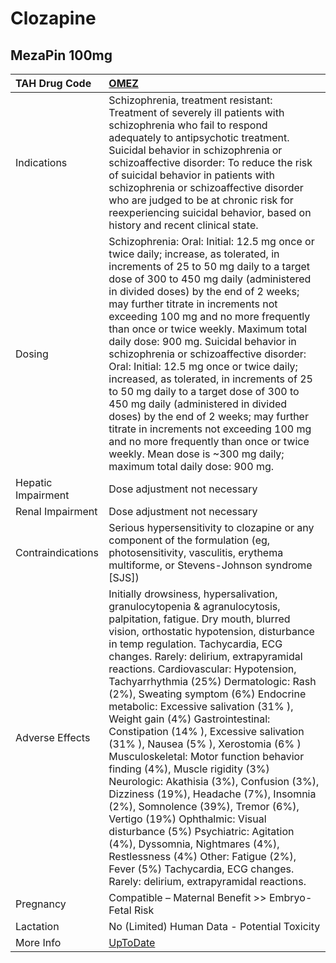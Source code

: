 # Clozapine

## MezaPin 100mg

| TAH Drug Code      | [OMEZ](https://www.tahsda.org.tw/drugs/hissearch.php?drug_code=OMEZ)                                                                                                                                                                                                                                                                                                                                                                                                                                                                                                                                                                                                                                                                                                                                                                                                                                                                                                        |
|:-------------------|:----------------------------------------------------------------------------------------------------------------------------------------------------------------------------------------------------------------------------------------------------------------------------------------------------------------------------------------------------------------------------------------------------------------------------------------------------------------------------------------------------------------------------------------------------------------------------------------------------------------------------------------------------------------------------------------------------------------------------------------------------------------------------------------------------------------------------------------------------------------------------------------------------------------------------------------------------------------------------|
| Indications        | Schizophrenia, treatment resistant: Treatment of severely ill patients with schizophrenia who fail to respond adequately to antipsychotic treatment. Suicidal behavior in schizophrenia or schizoaffective disorder: To reduce the risk of suicidal behavior in patients with schizophrenia or schizoaffective disorder who are judged to be at chronic risk for reexperiencing suicidal behavior, based on history and recent clinical state.                                                                                                                                                                                                                                                                                                                                                                                                                                                                                                                              |
| Dosing             | Schizophrenia: Oral: Initial: 12.5 mg once or twice daily; increase, as tolerated, in increments of 25 to 50 mg daily to a target dose of 300 to 450 mg daily (administered in divided doses) by the end of 2 weeks; may further titrate in increments not exceeding 100 mg and no more frequently than once or twice weekly. Maximum total daily dose: 900 mg. Suicidal behavior in schizophrenia or schizoaffective disorder: Oral: Initial: 12.5 mg once or twice daily; increased, as tolerated, in increments of 25 to 50 mg daily to a target dose of 300 to 450 mg daily (administered in divided doses) by the end of 2 weeks; may further titrate in increments not exceeding 100 mg and no more frequently than once or twice weekly. Mean dose is ~300 mg daily; maximum total daily dose: 900 mg.                                                                                                                                                               |
| Hepatic Impairment | Dose adjustment not necessary                                                                                                                                                                                                                                                                                                                                                                                                                                                                                                                                                                                                                                                                                                                                                                                                                                                                                                                                               |
| Renal Impairment   | Dose adjustment not necessary                                                                                                                                                                                                                                                                                                                                                                                                                                                                                                                                                                                                                                                                                                                                                                                                                                                                                                                                               |
| Contraindications  | Serious hypersensitivity to clozapine or any component of the formulation (eg, photosensitivity, vasculitis, erythema multiforme, or Stevens-Johnson syndrome [SJS])                                                                                                                                                                                                                                                                                                                                                                                                                                                                                                                                                                                                                                                                                                                                                                                                        |
| Adverse Effects    | Initially drowsiness, hypersalivation, granulocytopenia & agranulocytosis, palpitation, fatigue. Dry mouth, blurred vision, orthostatic hypotension, disturbance in temp regulation. Tachycardia, ECG changes. Rarely: delirium, extrapyramidal reactions. Cardiovascular: Hypotension, Tachyarrhythmia (25%) Dermatologic: Rash (2%), Sweating symptom (6%) Endocrine metabolic: Excessive salivation (31% ), Weight gain (4%) Gastrointestinal: Constipation (14% ), Excessive salivation (31% ), Nausea (5% ), Xerostomia (6% ) Musculoskeletal: Motor function behavior finding (4%), Muscle rigidity (3%) Neurologic: Akathisia (3%), Confusion (3%), Dizziness (19%), Headache (7%), Insomnia (2%), Somnolence (39%), Tremor (6%), Vertigo (19%) Ophthalmic: Visual disturbance (5%) Psychiatric: Agitation (4%), Dyssomnia, Nightmares (4%), Restlessness (4%) Other: Fatigue (2%), Fever (5%) Tachycardia, ECG changes. Rarely: delirium, extrapyramidal reactions. |
| Pregnancy          | Compatible – Maternal Benefit >> Embryo-Fetal Risk                                                                                                                                                                                                                                                                                                                                                                                                                                                                                                                                                                                                                                                                                                                                                                                                                                                                                                                          |
| Lactation          | No (Limited) Human Data - Potential Toxicity                                                                                                                                                                                                                                                                                                                                                                                                                                                                                                                                                                                                                                                                                                                                                                                                                                                                                                                                |
| More Info          | [UpToDate](https://www.uptodate.com/contents/clozapine-drug-information)                                                                                                                                                                                                                                                                                                                                                                                                                                                                                                                                                                                                                                                                                                                                                                                                                                                                                                    |

